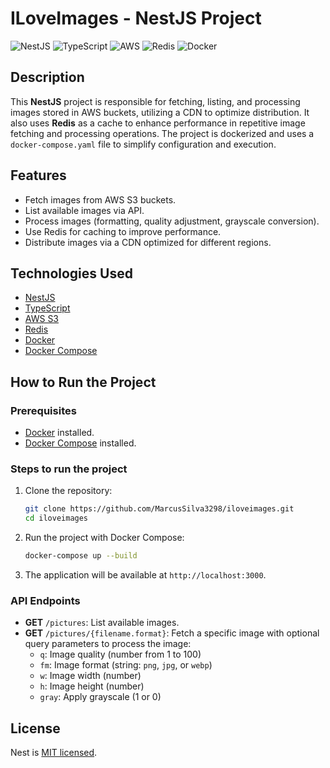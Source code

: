 # ILoveImages - NestJS Project

![NestJS](https://img.shields.io/badge/NestJS-%23E0234E.svg?style=for-the-badge&logo=nestjs&logoColor=white)
![TypeScript](https://img.shields.io/badge/TypeScript-%23007ACC.svg?style=for-the-badge&logo=typescript&logoColor=white)
![AWS](https://img.shields.io/badge/AWS-%23FF9900.svg?style=for-the-badge&logo=amazon-aws&logoColor=white)
![Redis](https://img.shields.io/badge/Redis-%23DC382D.svg?style=for-the-badge&logo=redis&logoColor=white)
![Docker](https://img.shields.io/badge/Docker-%230db7ed.svg?style=for-the-badge&logo=docker&logoColor=white)

## Description

This **NestJS** project is responsible for fetching, listing, and processing images stored in AWS buckets, utilizing a CDN to optimize distribution. It also uses **Redis** as a cache to enhance performance in repetitive image fetching and processing operations. The project is dockerized and uses a `docker-compose.yaml` file to simplify configuration and execution.

## Features

- Fetch images from AWS S3 buckets.
- List available images via API.
- Process images (formatting, quality adjustment, grayscale conversion).
- Use Redis for caching to improve performance.
- Distribute images via a CDN optimized for different regions.

## Technologies Used

- [NestJS](https://nestjs.com/)
- [TypeScript](https://www.typescriptlang.org/)
- [AWS S3](https://aws.amazon.com/s3/)
- [Redis](https://redis.io/)
- [Docker](https://www.docker.com/)
- [Docker Compose](https://docs.docker.com/compose/)

## How to Run the Project

### Prerequisites

- [Docker](https://www.docker.com/) installed.
- [Docker Compose](https://docs.docker.com/compose/) installed.

### Steps to run the project

1. Clone the repository:
   ```bash
   git clone https://github.com/MarcusSilva3298/iloveimages.git
   cd iloveimages
   ```
2. Run the project with Docker Compose:
   ```bash
   docker-compose up --build
   ```
3. The application will be available at `http://localhost:3000`.

### API Endpoints

- **GET** `/pictures`: List available images.
- **GET** `/pictures/{filename.format}`: Fetch a specific image with optional query parameters to process the image:
  - `q`: Image quality (number from 1 to 100)
  - `fm`: Image format (string: `png`, `jpg`, or `webp`)
  - `w`: Image width (number)
  - `h`: Image height (number)
  - `gray`: Apply grayscale (1 or 0)


## License

Nest is [MIT licensed](https://github.com/nestjs/nest/blob/master/LICENSE).
